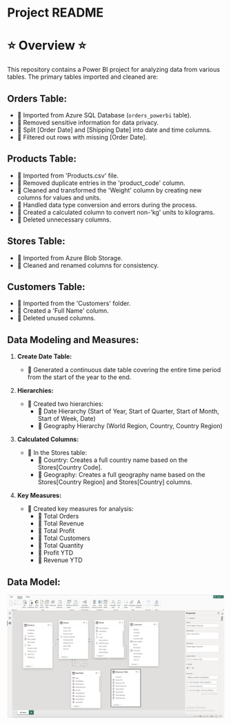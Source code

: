 # Project README

# ⭐️ Overview ⭐️

This repository contains a Power BI project for analyzing data from various tables. The primary tables imported and cleaned are:

##  Orders Table:

- 🌺 Imported from Azure SQL Database (`orders_powerbi` table).
- 🌺 Removed sensitive information for data privacy.
- 🌺 Split [Order Date] and [Shipping Date] into date and time columns.
- 🌺 Filtered out rows with missing [Order Date].

##  Products Table:

- 🌸 Imported from 'Products.csv' file.
- 🌸 Removed duplicate entries in the 'product_code' column.
- 🌸 Cleaned and transformed the 'Weight' column by creating new columns for values and units.
- 🌸 Handled data type conversion and errors during the process.
- 🌸 Created a calculated column to convert non-'kg' units to kilograms.
- 🌸 Deleted unnecessary columns.

##  Stores Table:

- 🌺 Imported from Azure Blob Storage.
- 🌺 Cleaned and renamed columns for consistency.

##  Customers Table:

- 🌸 Imported from the 'Customers' folder.
- 🌸 Created a 'Full Name' column.
- 🌸 Deleted unused columns.


## Data Modeling and Measures:

1. **Create Date Table:**
   - 🌺 Generated a continuous date table covering the entire time period from the start of the year to the end.

2. **Hierarchies:**
   - 🌺 Created two hierarchies:
     - 🌸 Date Hierarchy (Start of Year, Start of Quarter, Start of Month, Start of Week, Date)
     - 🌸 Geography Hierarchy (World Region, Country, Country Region)

3. **Calculated Columns:**
   - 🌺 In the Stores table:
     - 🌸 Country: Creates a full country name based on the Stores[Country Code].
     - 🌸 Geography: Creates a full geography name based on the Stores[Country Region] and Stores[Country] columns.

4. **Key Measures:**
   - 🌺 Created key measures for analysis:
     - 🌸 Total Orders
     - 🌸 Total Revenue
     - 🌸 Total Profit
     - 🌸 Total Customers
     - 🌸 Total Quantity
     - 🌸 Profit YTD
     - 🌸 Revenue YTD

## Data Model:


[![Data Model](https://github.com/Saba-Rostami/data-analytics-power-bi-report739/raw/master/Data%20Model.png)](https://github.com/Saba-Rostami/data-analytics-power-bi-report739/blob/master/Data%20Model.png?raw=true)




